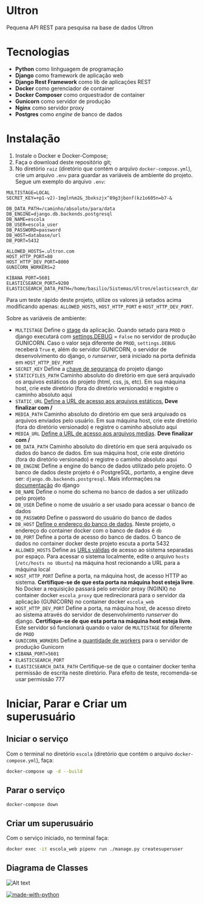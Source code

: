 # Ultron
Pequena API REST para pesquisa na base de dados Ultron

# Tecnologias
* **Python** como linhguagem de programação
* **Django** como framework de aplicação web
* **Django Rest Framework** como lib de aplicações REST
* **Docker** como gerenciador de container
* **Docker Composer** como orquestrador de container
* **Gunicorn** como servidor de produção
* **Nginx** como servidor proxy
* **Postgres** como _engine_ de banco de dados

# Instalação
1. Instale o Docker e Docker-Compose;
2. Faça o download deste repositório git;
3. No diretório `raiz` (diretório que contém o arquivo `docker-compose.yml`), crie um arquivo `.env` para guardar as variáveis de ambiente do projeto. Segue um exemplo do arquivo `.env`:
```env
MULTISTAGE=LOCAL
SECRET_KEY=+p1-v2)-1mgln%m2&_3bxkszjx^89g3jbonf(kz1o605n=b7-&

DB_DATA_PATH=/caminho/absoluto/para/data
DB_ENGINE=django.db.backends.postgresql
DB_NAME=escola
DB_USER=escola_user
DB_PASSWORD=password
DB_HOST=database/url
DB_PORT=5432

ALLOWED_HOSTS=.ultron.com
HOST_HTTP_PORT=80
HOST_HTTP_DEV_PORT=8000
GUNICORN_WORKERS=2

KIBANA_PORT=5601
ELASTICSEARCH_PORT=9200
ELASTICSEARCH_DATA_PATH=/home/basilio/Sistemas/Ultron/elasticsearch_data
```

Para um teste rápido deste projeto, utilize os valores já setados acima modificando apenas: `ALLOWED_HOSTS`, `HOST_HTTP_PORT` e `HOST_HTTP_DEV_PORT`.

Sobre as variáveis de ambiente:
* `MULTISTAGE` Define o [stage](https://medium.com/@basiliocode/desenvolvimento-de-software-com-multi-stage-8caa38ca7a46) da aplicação. Quando setado para `PROD` o django executará com [settings.DEBUG](https://docs.djangoproject.com/en/3.0/ref/settings/#debug) = `False` no servidor de produção GUNICORN. Caso o valor seja diferente de `PROD`, `settings.DEBUG` receberá `True` e, além do servidor GUNICORN, o servidor de desenvolvimento do django, o _runserver_, será iniciado na porta definida em `HOST_HTTP_DEV_PORT`
* `SECRET_KEY` Define a [chave de segurança](https://docs.djangoproject.com/en/3.0/ref/settings/#secret-key) do projeto django
* `STATICFILES_PATH` Caminho absoluto do diretório em que será arquivado os arquivos estáticos do projeto (html, css, js, etc). Em sua máquina host, crie este diretório (fora do diretório versionado) e registre o caminho absoluto aqui
* `STATIC_URL` [Define a URL de acesso aos arquivos estáticos.](https://docs.djangoproject.com/en/3.0/ref/settings/#static-url) **Deve finalizar com /**
* `MEDIA_PATH` Caminho absoluto do diretório em que será arquivado os arquivos enviados pelo usuário. Em sua máquina host, crie este diretório (fora do diretório versionado) e registre o caminho absoluto aqui
* `MEDIA_URL` [Define a URL de acesso aos arquivos medias](https://docs.djangoproject.com/en/3.0/ref/settings/#media-url). **Deve finalizar com /**
* `DB_DATA_PATH` Caminho absoluto do diretório em que será arquivado os dados do banco de dados. Em sua máquina host, crie este diretório (fora do diretório versionado) e registre o caminho absoluto aqui
* `DB_ENGINE` Define a engine do banco de dados utilizado pelo projeto. O banco de dados deste projeto é o PostgreSQL, portanto, a engine deve ser: `django.db.backends.postgresql`. Mais informações na [documentação](https://docs.djangoproject.com/en/3.0/ref/settings/#engine) do django
* `DB_NAME` Define o nome do schema no banco de dados a ser utilizado pelo projeto
* `DB_USER` Define o nome de usuário a ser usado para acessar o banco de dados
* `DB_PASSWORD` Define o password do usuário do banco de dados
* `DB_HOST` [Define o endereço do banco de dados](https://docs.djangoproject.com/en/3.0/ref/settings/#host). Neste projeto, o endereço do container docker com o banco de dados é `db`
* `DB_PORT` Define a porta de acesso do banco de dados. O banco de dados no container docker deste projeto escuta a porta 5432
* `ALLOWED_HOSTS` Define as [URLs válidas](https://docs.djangoproject.com/en/3.0/ref/settings/#allowed-hosts) de acesso ao sistema separadas por espaço. Para acessar o sistema localmente, edite o arquivo `hosts` (`/etc/hosts no Ubuntu`) na máquina host recionando a URL para a máquina local
* `HOST_HTTP_PORT` Define a porta, na máquina host, de acesso HTTP ao sistema. **Certifique-se de que esta porta na máquina host esteja livre**. No Docker a requisição passará pelo servidor proxy (NGINX) no container docker `escola_proxy` que redirecionará para o servidor da aplicação (GUNICORN) no container docker `escola_web`
* `HOST_HTTP_DEV_PORT` Define a porta, na máquina host, de acesso direto ao sistema através do servidor de desenvolvimento _runserver_ do django. **Certifique-se de que esta porta na máquina host esteja livre**. Este servidor só funcionará quando o valor de `MULTISTAGE` for diferente de `PROD`
* `GUNICORN_WORKERS` Define a [quantidade de workers](https://docs.gunicorn.org/en/stable/configure.html#configuration-file) para o servidor de produção Gunicorn
* `KIBANA_PORT=5601`
* `ELASTICSEARCH_PORT`
* `ELASTICSEARCH_DATA_PATH` Certifique-se de que o container docker tenha permissão de escrita neste diretório. Para efeito de teste, recomenda-se usar permissão 777

# Iniciar, Parar e Criar um superusuário

## Iniciar o serviço
Com o terminal no diretório `escola` (diretório que contém o arquivo `docker-compose.yml`), faça:
```sh
docker-compose up -d --build
```

## Parar o serviço
```sh
docker-compose down
```

## Criar um superusuário
Com o serviço iniciado, no terminal faça:
```sh
docker exec -it escola_web pipenv run ./manage.py createsuperuser
```

## Diagrama de Classes

![Alt text](project/escola-class-diagram.png?raw=true "Diagrama de Classes")

[![made-with-python](https://img.shields.io/badge/Made%20with-Python-1f425f.svg)](https://www.python.org/)